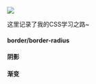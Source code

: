 ![](https://oscimg.oschina.net/oscnet/up-1ea1f33d9da9c7d835ac72c89fbad6f83de.JPEG)

这里记录了我的CSS学习之路~

#### border/border-radius
#### 阴影
#### 渐变